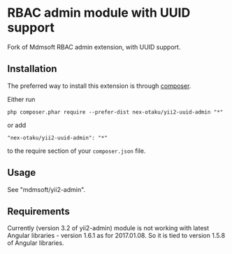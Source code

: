 RBAC admin module with UUID support
===================================
Fork of Mdmsoft RBAC admin extension, with UUID support.

Installation
------------

The preferred way to install this extension is through [composer](http://getcomposer.org/download/).

Either run

```
php composer.phar require --prefer-dist nex-otaku/yii2-uuid-admin "*"
```

or add

```
"nex-otaku/yii2-uuid-admin": "*"
```

to the require section of your `composer.json` file.


Usage
-----

See "mdmsoft/yii2-admin".

Requirements
-----

Currently (version 3.2 of yii2-admin) module is not working with latest Angular libraries - version 1.6.1 as for 2017.01.08.
So it is tied to version 1.5.8 of Angular libraries.